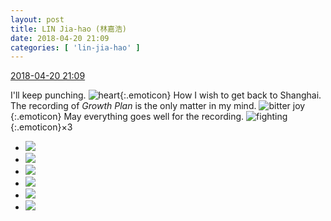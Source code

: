 ```yaml
---
layout: post
title: LIN Jia-hao (林嘉浩)
date: 2018-04-20 21:09
categories: [ 'lin-jia-hao' ]
---
```


<div class="weibo-info">
  <a href="https://weibo.com/6210352257/Gd09yv0SX">2018-04-20 21:09</a>
</div>

I'll keep punching. ![heart](https://img.t.sinajs.cn/t4/appstyle/expression/ext/normal/8a/2018new_xin_org.png){:.emoticon} How I wish to get back to Shanghai. The recording of *Growth Plan* is the only matter in my mind. ![bitter joy](https://img.t.sinajs.cn/t4/appstyle/expression/ext/normal/83/2018new_kuxiao_org.png){:.emoticon} May everything goes well for the recording. ![fighting](https://img.t.sinajs.cn/t4/appstyle/expression/ext/normal/9f/2018new_jiayou_org.png){:.emoticon}×3

<!-- more -->

<ul class="weibo-pic-list-2">
  <li class="weibo-pic">
    <a href="//wx4.sinaimg.cn/mw690/006Mi0jTly1fqjf1a0224j32c0340kjl.jpg"><img src="//wx4.sinaimg.cn/thumb150/006Mi0jTly1fqjf1a0224j32c0340kjl.jpg"/></a>
  </li>
  <li class="weibo-pic">
    <a href="//wx3.sinaimg.cn/mw690/006Mi0jTly1fqjf1c54onj30n00yigrh.jpg"><img src="//wx3.sinaimg.cn/thumb150/006Mi0jTly1fqjf1c54onj30n00yigrh.jpg"/></a>
  </li>
  <li class="weibo-pic">
    <a href="//wx4.sinaimg.cn/mw690/006Mi0jTly1fqjf1045iej31hc0u0ail.jpg"><img src="//wx4.sinaimg.cn/thumb150/006Mi0jTly1fqjf1045iej31hc0u0ail.jpg"/></a>
  </li>
  <li class="weibo-pic">
    <a href="//wx4.sinaimg.cn/mw690/006Mi0jTly1fqjf1kx4vmj32e346enpd.jpg"><img src="//wx4.sinaimg.cn/thumb150/006Mi0jTly1fqjf1kx4vmj32e346enpd.jpg"/></a>
  </li>
  <li class="weibo-pic">
    <a href="//wx4.sinaimg.cn/mw690/006Mi0jTly1fqjf1qpo58j32qj3ndkjl.jpg"><img src="//wx4.sinaimg.cn/thumb150/006Mi0jTly1fqjf1qpo58j32qj3ndkjl.jpg"/></a>
  </li>
  <li class="weibo-pic">
    <a href="//wx3.sinaimg.cn/mw690/006Mi0jTly1fqjf2f0faqj32qj3nd7wj.jpg"><img src="//wx3.sinaimg.cn/thumb150/006Mi0jTly1fqjf2f0faqj32qj3nd7wj.jpg"/></a>
  </li>
</ul>
